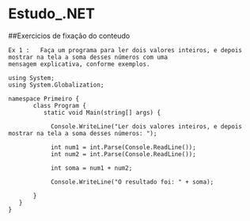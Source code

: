 # Estudo_.NET

##Exercicios de fixação do conteudo

    Ex 1 :   Faça um programa para ler dois valores inteiros, e depois mostrar na tela a soma desses números com uma
    mensagem explicativa, conforme exemplos.
    
    using System;
    using System.Globalization;

    namespace Primeiro {
           class Program {
              static void Main(string[] args) {

                Console.WriteLine("Ler dois valores inteiros, e depois mostrar na tela a soma desses números: "); 

                int num1 = int.Parse(Console.ReadLine());
                int num2 = int.Parse(Console.ReadLine());

                int soma = num1 + num2;

                Console.WriteLine("O resultado foi: " + soma);

           }
       }
    }
